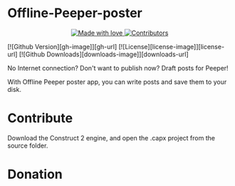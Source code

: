 # Offline-Peeper-poster

<p align="center">
  <a href="#">
    <img src="https://img.shields.io/badge/made%20with-love-E760A4.svg" alt="Made with love">
  </a>

  <a href="https://github.com/World-wd/Offline-Peeper-poster/graphs/contributors" target="_blank">
    <img src="https://img.shields.io/github/contributors/World-wd/Offline-Peeper-poster.svg" alt="Contributors">
  </a>
</p>

[![Github Version][gh-image]][gh-url]
[![License][license-image]][license-url]
[![Github Downloads][downloads-image]][downloads-url]

No Internet connection? Don't want to publish now? Draft posts for Peeper!

With Offline Peeper poster app, you can write posts and save them to your disk.

# Contribute
Download the Construct 2 engine, and open the .capx project from the source folder.

# Donation
